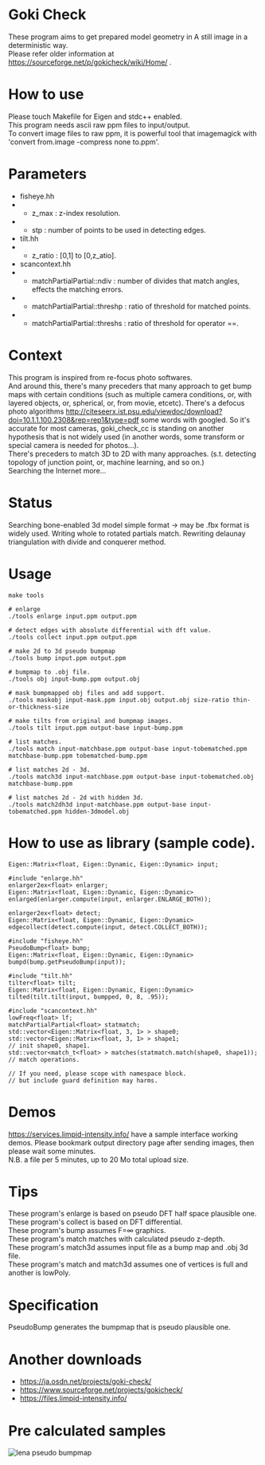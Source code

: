 # Goki Check
These program aims to get prepared model geometry in A still image in a deterministic way.  
Please refer older information at https://sourceforge.net/p/gokicheck/wiki/Home/ .

# How to use
Please touch Makefile for Eigen and stdc++ enabled.  
This program needs ascii raw ppm files to input/output.  
To convert image files to raw ppm, it is powerful tool that imagemagick with 'convert from.image -compress none to.ppm'. 

# Parameters
* fisheye.hh
* * z_max  : z-index resolution.
* * stp    : number of points to be used in detecting edges.
* tilt.hh
* * z_ratio : [0,1] to [0,z_atio].
* scancontext.hh
* * matchPartialPartial::ndiv    : number of divides that match angles, effects the matching errors.
* * matchPartialPartial::threshp : ratio of threshold for matched points.
* * matchPartialPartial::threshs : ratio of threshold for operator ==.

# Context
This program is inspired from re-focus photo softwares.  
And around this, there's many preceders that many approach to get bump maps with certain conditions
(such as multiple camera conditions, or, with layered objects, or, spherical, or, from movie, etcetc).
There's a defocus photo algorithms http://citeseerx.ist.psu.edu/viewdoc/download?doi=10.1.1.100.2308&rep=rep1&type=pdf some words with googled. So it's accurate for most cameras, goki_check_cc is standing on another hypothesis that is not widely  used (in another words, some transform or special camera is needed for photos...).  
There's preceders to match 3D to 2D with many approaches. (s.t. detecting topology of junction point, or, machine learning, and so on.)  
Searching the Internet more...

# Status
Searching bone-enabled 3d model simple format -> may be .fbx format is widely used.
Writing whole to rotated partials match.
Rewriting delaunay triangulation with divide and conquerer method.

# Usage
    make tools
    
    # enlarge
    ./tools enlarge input.ppm output.ppm
    
    # detect edges with absolute differential with dft value.
    ./tools collect input.ppm output.ppm
    
    # make 2d to 3d pseudo bumpmap
    ./tools bump input.ppm output.ppm
    
    # bumpmap to .obj file.
    ./tools obj input-bump.ppm output.obj
    
    # mask bumpmapped obj files and add support.
    ./tools maskobj input-mask.ppm input.obj output.obj size-ratio thin-or-thickness-size
    
    # make tilts from original and bumpmap images.
    ./tools tilt input.ppm output-base input-bump.ppm
    
    # list matches.
    ./tools match input-matchbase.ppm output-base input-tobematched.ppm matchbase-bump.ppm tobematched-bump.ppm
    
    # list matches 2d - 3d.
    ./tools match3d input-matchbase.ppm output-base input-tobematched.obj matchbase-bump.ppm
    
    # list matches 2d - 2d with hidden 3d.
    ./tools match2dh3d input-matchbase.ppm output-base input-tobematched.ppm hidden-3dmodel.obj

# How to use as library (sample code).
    Eigen::Matrix<float, Eigen::Dynamic, Eigen::Dynamic> input;
    
    #include "enlarge.hh"
    enlarger2ex<float> enlarger;
    Eigen::Matrix<float, Eigen::Dynamic, Eigen::Dynamic> enlarged(enlarger.compute(input, enlarger.ENLARGE_BOTH));
    
    enlarger2ex<float> detect;
    Eigen::Matrix<float, Eigen::Dynamic, Eigen::Dynamic> edgecollect(detect.compute(input, detect.COLLECT_BOTH));
    
    #include "fisheye.hh"
    PseudoBump<float> bump;
    Eigen::Matrix<float, Eigen::Dynamic, Eigen::Dynamic> bumpd(bump.getPseudoBump(input));
    
    #include "tilt.hh"
    tilter<float> tilt;
    Eigen::Matrix<float, Eigen::Dynamic, Eigen::Dynamic> tilted(tilt.tilt(input, bumpped, 0, 8, .95));
    
    #include "scancontext.hh"
    lowFreq<float> lf;
    matchPartialPartial<float> statmatch;
    std::vector<Eigen::Matrix<float, 3, 1> > shape0;
    std::vector<Eigen::Matrix<float, 3, 1> > shape1;
    // init shape0, shape1.
    std::vector<match_t<float> > matches(statmatch.match(shape0, shape1));
    // match operations.
    
    // If you need, please scope with namespace block.
    // but include guard definition may harms.

# Demos
https://services.limpid-intensity.info/ have a sample interface working demos.
Please bookmark output directory page after sending images, then please wait some minutes.  
N.B. a file per 5 minutes, up to 20 Mo total upload size.

# Tips
These program's enlarge is based on pseudo DFT half space plausible one.  
These program's collect is based on DFT differential.  
These program's bump assumes F=∞ graphics.   
These program's match matches with calculated pseudo z-depth.  
These program's match3d assumes input file as a bump map and .obj 3d file.  
These program's match and match3d assumes one of vertices is full and another is lowPoly.

# Specification
PseudoBump generates the bumpmap that is pseudo plausible one.

# Another downloads
* https://ja.osdn.net/projects/goki-check/
* https://www.sourceforge.net/projects/gokicheck/
* https://files.limpid-intensity.info/

# Pre calculated samples
![lena pseudo bumpmap](https://files.limpid-intensity.info/lena-bump.jpeg)
